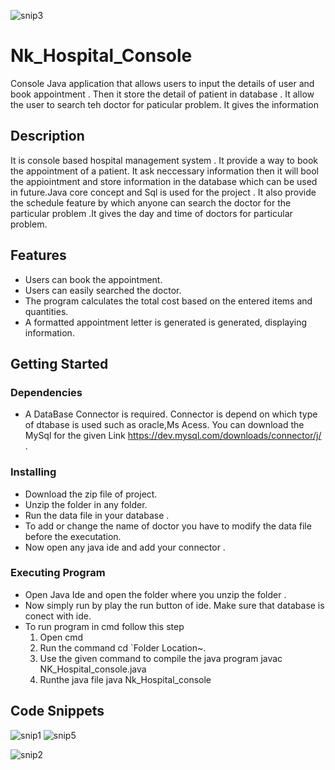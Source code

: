 ![snip3](https://github.com/hp2604/Nk_Hospital_Console/assets/95865009/165f967f-0fa7-4519-9b9c-d233a692679c)


# Nk_Hospital_Console
 Console Java application that allows users to input the details of user and book appointment .  Then it store the detail of patient in database .  It allow the user to search teh doctor for paticular problem. It gives the information 

 ## Description
 It is console based hospital management system . It provide a way to book the appointment of a patient. It ask neccessary information then it will bool the appiointment and store information in the database which can be used in future.Java core concept and Sql is used for the project . It also provide the schedule feature  by which anyone can search the doctor for the particular problem .It gives the day and time of doctors for particular problem. 

## Features
- Users can book the appointment.
- Users can easily searched the doctor.
- The program calculates the total cost based on the entered items and quantities.
- A formatted appointment letter is generated is generated, displaying information.

 ## Getting Started

 ### Dependencies
 - A DataBase Connector is required. Connector is depend on which type of dtabase is used such as oracle,Ms Acess. You can download the MySql for the given Link https://dev.mysql.com/downloads/connector/j/ . 

 ### Installing 
 - Download the zip file of project.
 - Unzip the folder in any folder.
 - Run the data file in your database .
 - To add or change the name of doctor you have to modify the data file before the executation.
 - Now open any java ide and add your connector .

### Executing Program
 - Open Java Ide and open the folder  where you unzip the folder .
 - Now simply run by play the run button of ide. Make sure that database is conect with ide.
 - To run program in cmd follow this step
   1. Open cmd
   2. Run the command
      cd `Folder Location~.
   3. Use the given command to compile the java program
      javac NK_Hospital_console.java
   4. Runthe java file
      java Nk_Hospital_console

 ## Code Snippets
![snip1](https://github.com/hp2604/Nk_Hospital_Console/assets/95865009/963738cb-0c73-412d-912c-ae002321f6aa)
![snip5](https://github.com/hp2604/Nk_Hospital_Console/assets/95865009/7753ef61-ea38-4910-8ffe-fa85fdb09f24)



![snip2](https://github.com/hp2604/Nk_Hospital_Console/assets/95865009/85c86482-a280-4c49-8b0e-fe4e097e3248)




